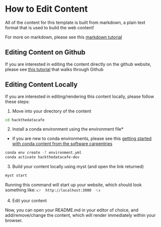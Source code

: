 # How to Edit Content

All of the content for this template is built from markdown, a plain text format that is used to build the web content!

For more on markdown, please see this [markdown tutorial](https://www.markdowntutorial.com/)

## Editing Content on Github

If you are interested in editing the content directly on the github website, please see [this tutorial](https://docs.github.com/en/get-started/start-your-journey/hello-world) that walks through Github

## Editing Content Locally

If you are interested in editing/rendering this content locally, please follow these steps:

1. Move into your directory of the content

```bash
cd hackthedatacafe
```

2. Install a conda environment using the environment file*

* if you are new to conda environments, please see this [getting started with conda content from the software carpentries](https://edcarp.github.io/introduction-to-conda-for-data-scientists/02-working-with-environments/index.html)

```bash
conda env create -f environment.yml
conda activate hackthedatacafe-dev
```

3. Build your content locally using myst (and open the link returned)

```bash
myst start
```

Running this command will start up your website, which should look something like:
```👉  http://localhost:3000  👈```

4. Edit your content

Now, you can open your README.md in your editor of choice, and add/remove/change the content, which will render immediately within your browser.
